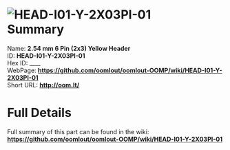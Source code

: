 
![HEAD-I01-Y-2X03PI-01](https://github.com/oomlout/oomlout-OOMP/blob/master/parts/HEAD-I01-Y-2X03PI-01/HEAD-I01-Y-2X03PI-01_420.jpg)   
Summary
=================
  
Name: __2.54 mm 6 Pin (2x3) Yellow Header__    
ID: __HEAD-I01-Y-2X03PI-01__   
Hex ID: ____   
WebPage: __https://github.com/oomlout/oomlout-OOMP/wiki/HEAD-I01-Y-2X03PI-01__   
Short URL: __http://oom.lt/__   

Full Details
==========================
Full summary of this part can be found in the wiki:   
__https://github.com/oomlout/oomlout-OOMP/wiki/HEAD-I01-Y-2X03PI-01__    

